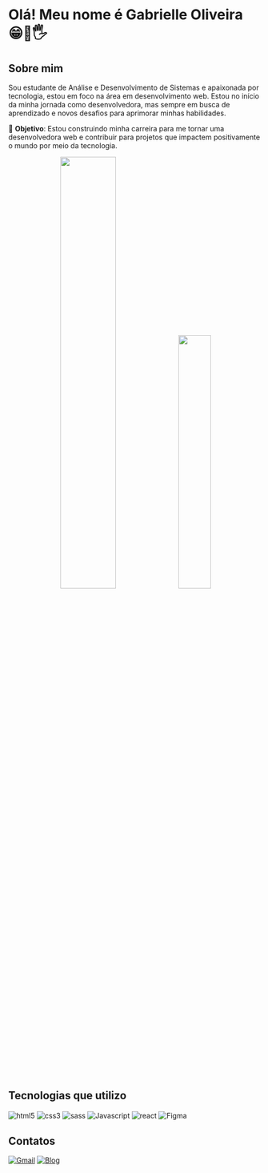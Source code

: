 <h1>Olá! Meu nome é Gabrielle Oliveira 😁🙋🖐️</h1>

<h2>Sobre mim</h2>

<p>Sou estudante de Análise e Desenvolvimento de Sistemas e apaixonada por tecnologia, estou em foco na área em desenvolvimento web. Estou no início da minha jornada como desenvolvedora, mas sempre em busca de aprendizado e novos desafios para aprimorar minhas habilidades.</p>

🎯 **Objetivo**: Estou construindo minha carreira para me tornar uma desenvolvedora web e contribuir para projetos que impactem positivamente o mundo por meio da tecnologia.

<div align="center">
  <img src="https://github-readme-stats.vercel.app/api?username=GabyysBrito&show_icons=true&theme=radical" width="47%"">
  <img src="https://github-readme-stats.vercel.app/api/top-langs/?username=GabyysBrito&layout=compact&theme=radical" width="36%">
</div>

<h2>Tecnologias que utilizo</h2>

<div style="display: inline_block">
  <img align="center" alt="html5" src="https://img.shields.io/badge/HTML5-E34F26?style=for-the-badge&logo=html5&logoColor=white"/>
  <img align="center" alt="css3" src="https://img.shields.io/badge/CSS3-1572B6?style=for-the-badge&logo=css3&logoColor=white"/>
  <img align="center" alt="sass" src="https://img.shields.io/badge/Sass-CC6699?style=for-the-badge&logo=sass&logoColor=white"/>
  <img align="center" alt="Javascript" src="https://img.shields.io/badge/JavaScript-F7DF1E?style=for-the-badge&logo=javascript&logoColor=black"/>
  <img align="center" alt="react" src="https://camo.githubusercontent.com/3467eb8e0dc6bdaa8fa6e979185d371ab39c105ec7bd6a01048806b74378d24c/68747470733a2f2f696d672e736869656c64732e696f2f62616467652f52656163742d3230323332413f7374796c653d666f722d7468652d6261646765266c6f676f3d7265616374266c6f676f436f6c6f723d363144414642"/>
  <img align="center" alt="Figma" src="https://img.shields.io/badge/Figma-F24E1E?style=for-the-badge&logo=figma&logoColor=white"/>
</div>

<h2>Contatos</h2>

[![Gmail](https://img.shields.io/badge/Gmail-D14836?style=for-the-badge&logo=gmail&logoColor=white)](mailto:gabrielle.seuemail@example.com)
[![Blog](https://img.shields.io/badge/LinkedIn-0077B5?style=for-the-badge&logo=linkedin&logoColor=white)](www.linkedin.com/in/gabrielle-oliveira-4b3504249)
